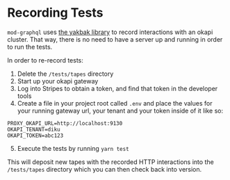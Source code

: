 # Recording Tests

`mod-graphql` uses [the yakbak library](https://github.com/flickr/yakbak) to record interactions with an okapi cluster. That way, there is no need to have a server up and running in order to run the tests.

In order to re-record tests:

1. Delete the `/tests/tapes` directory
2. Start up your okapi gateway
3. Log into Stripes to obtain a token, and find that token in the developer tools
4. Create a file in your project root called `.env` and place the values for your running gateway url, your tenant and your token inside of it like so:

``` shell
PROXY_OKAPI_URL=http://localhost:9130
OKAPI_TENANT=diku
OKAPI_TOKEN=abc123
```

5. Execute the tests by running `yarn test`

This will deposit new tapes with the recorded HTTP interactions into
the `/tests/tapes` directory which you can then check back into version.
